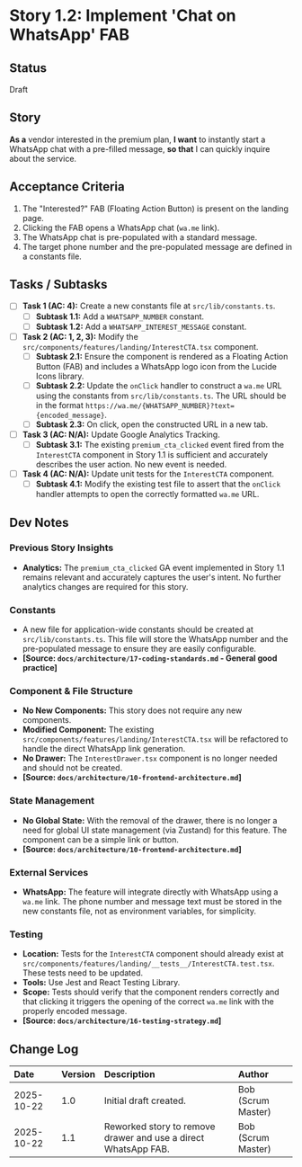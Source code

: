 # Story 1.2: Implement 'Chat on WhatsApp' FAB

## Status
Draft

## Story
**As a** vendor interested in the premium plan,
**I want** to instantly start a WhatsApp chat with a pre-filled message,
**so that** I can quickly inquire about the service.

## Acceptance Criteria
1. The "Interested?" FAB (Floating Action Button) is present on the landing page.
2. Clicking the FAB opens a WhatsApp chat (`wa.me` link).
3. The WhatsApp chat is pre-populated with a standard message.
4. The target phone number and the pre-populated message are defined in a constants file.

## Tasks / Subtasks
- [ ] **Task 1 (AC: 4):** Create a new constants file at `src/lib/constants.ts`.
  - [ ] **Subtask 1.1:** Add a `WHATSAPP_NUMBER` constant.
  - [ ] **Subtask 1.2:** Add a `WHATSAPP_INTEREST_MESSAGE` constant.
- [ ] **Task 2 (AC: 1, 2, 3):** Modify the `src/components/features/landing/InterestCTA.tsx` component.
  - [ ] **Subtask 2.1:** Ensure the component is rendered as a Floating Action Button (FAB) and includes a WhatsApp logo icon from the Lucide Icons library.
  - [ ] **Subtask 2.2:** Update the `onClick` handler to construct a `wa.me` URL using the constants from `src/lib/constants.ts`. The URL should be in the format `https://wa.me/{WHATSAPP_NUMBER}?text={encoded_message}`.
  - [ ] **Subtask 2.3:** On click, open the constructed URL in a new tab.
- [ ] **Task 3 (AC: N/A):** Update Google Analytics Tracking.
  - [ ] **Subtask 3.1:** The existing `premium_cta_clicked` event fired from the `InterestCTA` component in Story 1.1 is sufficient and accurately describes the user action. No new event is needed.
- [ ] **Task 4 (AC: N/A):** Update unit tests for the `InterestCTA` component.
  - [ ] **Subtask 4.1:** Modify the existing test file to assert that the `onClick` handler attempts to open the correctly formatted `wa.me` URL.

## Dev Notes

### Previous Story Insights
- **Analytics:** The `premium_cta_clicked` GA event implemented in Story 1.1 remains relevant and accurately captures the user's intent. No further analytics changes are required for this story.

### Constants
- A new file for application-wide constants should be created at `src/lib/constants.ts`. This file will store the WhatsApp number and the pre-populated message to ensure they are easily configurable.
- **[Source: `docs/architecture/17-coding-standards.md` - General good practice]**

### Component & File Structure
- **No New Components:** This story does not require any new components.
- **Modified Component:** The existing `src/components/features/landing/InterestCTA.tsx` will be refactored to handle the direct WhatsApp link generation.
- **No Drawer:** The `InterestDrawer.tsx` component is no longer needed and should not be created.
- **[Source: `docs/architecture/10-frontend-architecture.md`]**

### State Management
- **No Global State:** With the removal of the drawer, there is no longer a need for global UI state management (via Zustand) for this feature. The component can be a simple link or button.
- **[Source: `docs/architecture/10-frontend-architecture.md`]**

### External Services
- **WhatsApp:** The feature will integrate directly with WhatsApp using a `wa.me` link. The phone number and message text must be stored in the new constants file, not as environment variables, for simplicity.

### Testing
- **Location:** Tests for the `InterestCTA` component should already exist at `src/components/features/landing/__tests__/InterestCTA.test.tsx`. These tests need to be updated.
- **Tools:** Use Jest and React Testing Library.
- **Scope:** Tests should verify that the component renders correctly and that clicking it triggers the opening of the correct `wa.me` link with the properly encoded message.
- **[Source: `docs/architecture/16-testing-strategy.md`]**

## Change Log
| Date | Version | Description | Author |
| :--- | :--- | :--- | :--- |
| 2025-10-22 | 1.0 | Initial draft created. | Bob (Scrum Master) |
| 2025-10-22 | 1.1 | Reworked story to remove drawer and use a direct WhatsApp FAB. | Bob (Scrum Master) |
